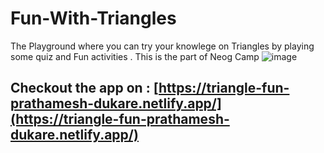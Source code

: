 # Fun-With-Triangles
The Playground where you can try your knowlege on Triangles by playing some quiz and Fun activities . 
This is the part of Neog Camp
![image](https://user-images.githubusercontent.com/78253900/194145469-6a157a74-a396-45cd-b32e-ab3425f6afa8.png)

## Checkout the app on : [https://triangle-fun-prathamesh-dukare.netlify.app/](https://triangle-fun-prathamesh-dukare.netlify.app/)
